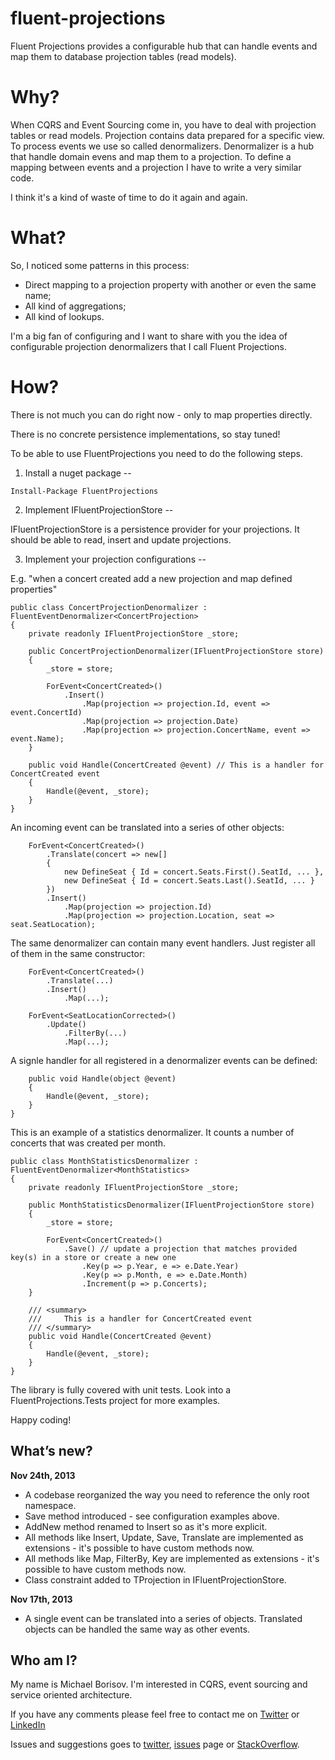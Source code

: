 fluent-projections
==================

Fluent Projections provides a configurable hub that can handle events and map them to database projection tables (read models).

Why?
====

When CQRS and Event Sourcing come in, you have to deal with projection tables or read models. Projection contains data prepared for a specific view. To process events we use so called denormalizers. Denormalizer is a hub that handle domain evens and map them to a projection. To define a mapping between events and a projection I have to write a very similar code.

I think it's a kind of waste of time to do it again and again.

What?
====

So, I noticed some patterns in this process:
* Direct mapping to a projection property with another or even the same name;
* All kind of aggregations;
* All kind of lookups.

I'm a big fan of configuring and I want to share with you the idea of configurable projection denormalizers that I call Fluent Projections.

How?
====

There is not much you can do right now - only to map properties directly.

There is no concrete persistence implementations, so stay tuned!

To be able to use FluentProjections you need to do the following steps.

1. Install a nuget package
--

```
Install-Package FluentProjections
```


2. Implement IFluentProjectionStore<TProjection>
--

IFluentProjectionStore<TProjection> is a persistence provider for your projections. It should be able to read, insert and update projections.

3. Implement your projection configurations
--

E.g. "when a concert created add a new projection and map defined properties"

```
public class ConcertProjectionDenormalizer : FluentEventDenormalizer<ConcertProjection>
{
    private readonly IFluentProjectionStore _store;
    
    public ConcertProjectionDenormalizer(IFluentProjectionStore store)
    {
        _store = store;

        ForEvent<ConcertCreated>()
            .Insert()
                .Map(projection => projection.Id, event => event.ConcertId)
                .Map(projection => projection.Date)
                .Map(projection => projection.ConcertName, event => event.Name);
    }

    public void Handle(ConcertCreated @event) // This is a handler for ConcertCreated event
    {
        Handle(@event, _store);
    }
}
```

An incoming event can be translated into a series of other objects:

```
    ForEvent<ConcertCreated>()
        .Translate(concert => new[]
        {
            new DefineSeat { Id = concert.Seats.First().SeatId, ... },
            new DefineSeat { Id = concert.Seats.Last().SeatId, ... }
        })
        .Insert()
            .Map(projection => projection.Id)
            .Map(projection => projection.Location, seat => seat.SeatLocation);
```

The same denormalizer can contain many event handlers. Just register all of them in the same constructor:
```
    ForEvent<ConcertCreated>()
        .Translate(...)
        .Insert()
            .Map(...);

    ForEvent<SeatLocationCorrected>()
        .Update()
            .FilterBy(...)
            .Map(...);
```

A signle handler for all registered in a denormalizer events can be defined:

```
    public void Handle(object @event)
    {
        Handle(@event, _store);
    }
}
```

This is an example of a statistics denormalizer. It counts a number of concerts that was created per month.
```
public class MonthStatisticsDenormalizer : FluentEventDenormalizer<MonthStatistics>
{
    private readonly IFluentProjectionStore _store;

    public MonthStatisticsDenormalizer(IFluentProjectionStore store)
    {
        _store = store;

        ForEvent<ConcertCreated>()
            .Save() // update a projection that matches provided key(s) in a store or create a new one
                .Key(p => p.Year, e => e.Date.Year)
                .Key(p => p.Month, e => e.Date.Month)
                .Increment(p => p.Concerts);
    }

    /// <summary>
    ///     This is a handler for ConcertCreated event
    /// </summary>
    public void Handle(ConcertCreated @event)
    {
        Handle(@event, _store);
    }
}
```

The library is fully covered with unit tests. Look into a FluentProjections.Tests project for more examples.

Happy coding!

What’s new?
-----------

**Nov 24th, 2013**      
- A codebase reorganized the way you need to reference the only root namespace.
- Save method introduced - see configuration examples above.
- AddNew method renamed to Insert so as it's more explicit.
- All methods like Insert, Update, Save, Translate are implemented as extensions - it's possible to have custom methods now.
- All methods like Map, FilterBy, Key are implemented as extensions - it's possible to have custom methods now.
- Class constraint added to TProjection in IFluentProjectionStore.

**Nov 17th, 2013**      
- A single event can be translated into a series of objects. Translated objects can be handled the same way as other events.

Who am I?
--
My name is Michael Borisov. I'm interested in CQRS, event sourcing and service oriented architecture.

If you have any comments please feel free to contact me on [Twitter](https://twitter.com/fkem) or [LinkedIn](https://www.linkedin.com/in/michaelborisov)

Issues and suggestions goes to [twitter](https://twitter.com/search?q=fluentprojections&src=typd), [issues](https://github.com/corker/fluent-projections/issues) page or [StackOverflow](http://stackoverflow.com/questions/tagged/fluent-projections).
